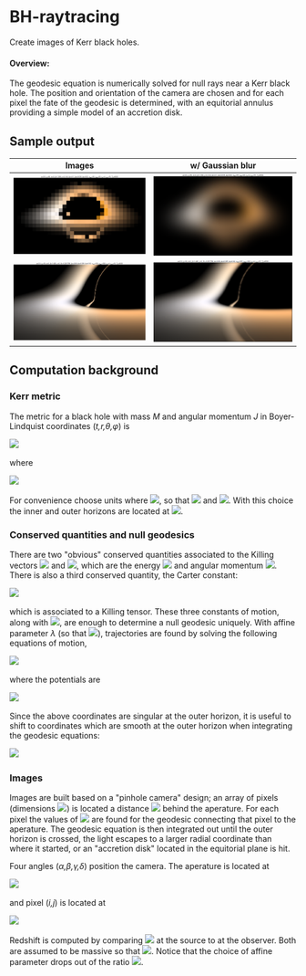 # BH-raytracing

Create images of Kerr black holes.

#### Overview:
The geodesic equation is numerically solved for null rays near a Kerr black hole. The position and orientation of the camera are chosen and for each pixel the fate of the geodesic is determined, with an equitorial annulus providing a simple model of an accretion disk.


## Sample output

Images               |  w/ Gaussian blur
:-------------------:|:-------------------:
![](images/ex1.png)  |  ![](images/ex1blur.png)
![](images/ex2.png)  |  ![](images/ex2blur.png)



## Computation background

### Kerr metric

The metric for a black hole with mass _M_ and angular momentum _J_ in Boyer-Lindquist coordinates (_t,r,θ,φ_) is

<img src="https://render.githubusercontent.com/render/math?math=\large\qquad\mathrm{d}s^2 = -\left(1-\frac{r_sr}{\Sigma}\right)\,\mathrm{d}t^2 %2B \frac{\Sigma}{\Delta}\,\mathrm{d}r^2 %2B \Sigma\,\mathrm{d}\theta^2 %2B \left(r^2 %2B a^2 %2B \frac{r_sra^2}{\Sigma}\sin^2{\theta}\right)\,\sin^2{\theta}\,\mathrm{d}\phi^2 - \frac{2r_sra\sin^2{\theta}}{\Sigma}\,\mathrm{d}t\,\mathrm{d}\phi \,,">

where

<img src="https://render.githubusercontent.com/render/math?math=\large\qquad r_s = 2G_N M \,, \qquad a = \frac{J}{M} \,, \qquad \Sigma = r^2 %2B a^2\cos^2{\theta}  \,, \qquad \Delta = r^2 - r_sr %2B a^2 \,.">

For convenience choose units where <img src="https://render.githubusercontent.com/render/math?math=G_NM = 1">, so that <img src="https://render.githubusercontent.com/render/math?math=r_s=2"> and <img src="https://render.githubusercontent.com/render/math?math=a\in[-1,1]">. With this choice the inner and outer horizons are located at <img src="https://render.githubusercontent.com/render/math?math=r_\pm = 1 \pm \sqrt{1-a^2}">.


### Conserved quantities and null geodesics

There are two "obvious" conserved quantities associated to the Killing vectors <img src="https://render.githubusercontent.com/render/math?math=\partial_t"> and <img src="https://render.githubusercontent.com/render/math?math=\partial_\phi">, which are the energy <img src="https://render.githubusercontent.com/render/math?math=E=-p_t"> and angular momentum <img src="https://render.githubusercontent.com/render/math?math=L_z=-p_\phi">. There is also a third conserved quantity, the Carter constant:

<img src="https://render.githubusercontent.com/render/math?math=\large\qquad Q = p_\theta^2 - \cos^2{\theta}\left(a^2E^2-L_z^2\csc^2{\theta}\right) \,,">

which is associated to a Killing tensor. These three constants of motion, along with <img src="https://render.githubusercontent.com/render/math?math=p_\mu p^\mu = 0">, are enough to determine a null geodesic uniquely. With affine parameter _λ_ (so that <img src="https://render.githubusercontent.com/render/math?math=\frac{\mathrm{d}x^\mu}{\mathrm{d}\lambda} = p^\mu">), trajectories are found by solving the following equations of motion,

<img src="https://render.githubusercontent.com/render/math?math=\large\qquad \Sigma\frac{\mathrm{d}t}{\mathrm{d}\lambda} = -a\left(aE\sin^2{\theta} - L_z\right) %2B \frac{r^2 %2B a^2}{\Delta}P(r) \,, \quad \Sigma\frac{\mathrm{d}r}{\mathrm{d}\lambda} = \pm\sqrt{R(r)} \,, \quad \Sigma\frac{\mathrm{d}\theta}{\mathrm{d}\lambda} = \pm\sqrt{\Theta(\theta)} \,, \quad \Sigma\frac{\mathrm{d}\phi}{\mathrm{d}\lambda} = - \left(aE - L_z\csc^2{\theta}\right) %2B \frac{a}{\Delta} P(r) \,,">

where the potentials are

<img src="https://render.githubusercontent.com/render/math?math=\large\qquad P(r) = E(r^2 %2B a^2) - aL_z \,, \quad R(r) = P(r)^2 - \Delta\left(Q %2B (aE-L_z)^2\right) \,, \quad \Theta(\theta) = Q %2B \cos^2{\theta}\left(a^2E^2 - L_z^2\csc^2{\theta}\right) \,.">

Since the above coordinates are singular at the outer horizon, it is useful to shift to coordinates which are smooth at the outer horizon when integrating the geodesic equations:

<img src="https://render.githubusercontent.com/render/math?math=\large\qquad \mathrm{d}v = \mathrm{d}t %2B \frac{r^2 %2B a^2}{\Delta}\,\mathrm{d}r \,, \quad \mathrm{d}\varphi = \mathrm{d}\phi %2B \frac{a}{\Delta}\,\mathrm{d}r \,.">


### Images

Images are built based on a "pinhole camera" design; an array of pixels (dimensions <img src="https://render.githubusercontent.com/render/math?math=\Delta x\times\Delta y">) is located a distance <img src="https://render.githubusercontent.com/render/math?math=\Delta r"> behind the aperature. For each pixel the values of <img src="https://render.githubusercontent.com/render/math?math=E,L_z,Q"> are found for the geodesic connecting that pixel to the aperature. The geodesic equation is then integrated out until the outer horizon is crossed, the light escapes to a larger radial coordinate than where it started, or an "accretion disk" located in the equitorial plane is hit.

Four angles (_α,β,γ,δ_) position the camera. The aperature is located at

<img src="https://render.githubusercontent.com/render/math?math=\large\qquad \mathbf{r} = R_x(\beta)\cdot R_z(\alpha)\cdot (r_0\hat{\mathbf{z}})">

and pixel (_i,j_) is located at

<img src="https://render.githubusercontent.com/render/math?math=\large\qquad \mathbf{r} = R_x(\beta)\cdot R_z(\alpha)\cdot \left(R_y(\delta)\cdot R_z(\gamma)\cdot \langle\delta x_i,\delta y_j, \Delta r \rangle %2B r_0\hat{\mathbf{z}}\right) \,.">

Redshift is computed by comparing <img src="https://render.githubusercontent.com/render/math?math=\omega = -u^\mu p_\mu"> at the source to at the observer. Both are assumed to be massive so that <img src="https://render.githubusercontent.com/render/math?math=u_\text{s}^2 = u_\text{o}^2 = -1">. Notice that the choice of affine parameter drops out of the ratio <img src="https://render.githubusercontent.com/render/math?math=\frac{\omega_\text{s}}{\omega_\text{o}}">.

